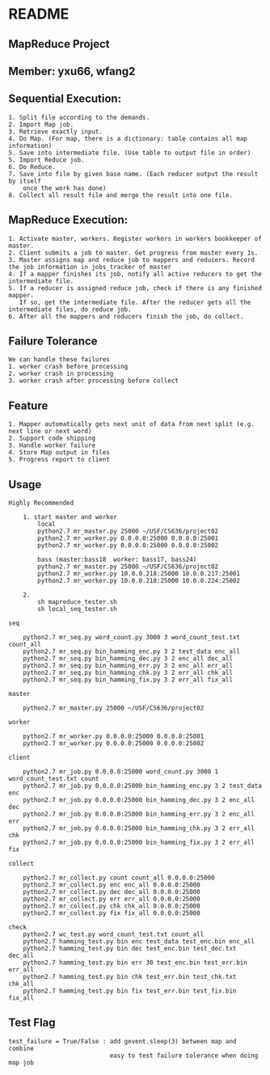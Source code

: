# README

## MapReduce Project
## Member: yxu66, wfang2

## Sequential Execution:
    1. Split file according to the demands.
    2. Import Map job.
    3. Retrieve exactly input.
    4. Do Map. (For map, there is a dictionary: table contains all map information)
    5. Save into intermediate file. (Use table to output file in order)
    5. Import Reduce job.
    6. Do Reduce.
    7. Save into file by given base name. (Each reducer output the result by itself
        once the work has done)
    8. Collect all result file and merge the result into one file.


## MapReduce Execution:
    1. Activate master, workers. Register workers in workers bookkeeper of master.
    2. Client submits a job to master. Get progress from master every 1s.
    3. Master assigns map and reduce job to mappers and reducers. Record the job information in jobs_tracker of master
    4. If a mapper finishes its job, notify all active reducers to get the intermediate file.
    5. If a reducer is assigned reduce job, check if there is any finished mapper.
       If so, get the intermediate file. After the reducer gets all the intermediate files, do reduce job.
    6. After all the mappers and reducers finish the job, do collect.
    
## Failure Tolerance
    We can handle these failures
    1. worker crash before processing
    2. worker crash in processing
    3. worker crash after processing before collect
    
## Feature
    1. Mapper automatically gets next unit of data from next split (e.g. next line or next word)
    2. Support code shipping 
    3. Handle worker failure
    4. Store Map output in files
    5. Progress report to client
    
## Usage
    Highly Recommended

        1. start master and worker
            local
            python2.7 mr_master.py 25000 ~/USF/CS636/project02
            python2.7 mr_worker.py 0.0.0.0:25000 0.0.0.0:25001
            python2.7 mr_worker.py 0.0.0.0:25000 0.0.0.0:25002
            
            bass (master:bass18  worker: bass17, bass24)
            python2.7 mr_master.py 25000 ~/USF/CS636/project02
            python2.7 mr_worker.py 10.0.0.218:25000 10.0.0.217:25001
            python2.7 mr_worker.py 10.0.0.218:25000 10.0.0.224:25002
            
        2.
            sh mapreduce_tester.sh
            sh local_seq_tester.sh

    seq
    
        python2.7 mr_seq.py word_count.py 3000 3 word_count_test.txt count_all
        python2.7 mr_seq.py bin_hamming_enc.py 3 2 test_data enc_all
        python2.7 mr_seq.py bin_hamming_dec.py 3 2 enc_all dec_all
        python2.7 mr_seq.py bin_hamming_err.py 3 2 enc_all err_all
        python2.7 mr_seq.py bin_hamming_chk.py 3 2 err_all chk_all
        python2.7 mr_seq.py bin_hamming_fix.py 3 2 err_all fix_all
    
    master
    
        python2.7 mr_master.py 25000 ~/USF/CS636/project02
    
    worker
    
        python2.7 mr_worker.py 0.0.0.0:25000 0.0.0.0:25001
        python2.7 mr_worker.py 0.0.0.0:25000 0.0.0.0:25002
    
    client
    
        python2.7 mr_job.py 0.0.0.0:25000 word_count.py 3000 1 word_count_test.txt count
        python2.7 mr_job.py 0.0.0.0:25000 bin_hamming_enc.py 3 2 test_data enc
        python2.7 mr_job.py 0.0.0.0:25000 bin_hamming_dec.py 3 2 enc_all dec
        python2.7 mr_job.py 0.0.0.0:25000 bin_hamming_err.py 3 2 enc_all err
        python2.7 mr_job.py 0.0.0.0:25000 bin_hamming_chk.py 3 2 err_all chk
        python2.7 mr_job.py 0.0.0.0:25000 bin_hamming_fix.py 3 2 err_all fix
    
    collect 
    
        python2.7 mr_collect.py count count_all 0.0.0.0:25000
        python2.7 mr_collect.py enc enc_all 0.0.0.0:25000
        python2.7 mr_collect.py dec dec_all 0.0.0.0:25000
        python2.7 mr_collect.py err err_all 0.0.0.0:25000
        python2.7 mr_collect.py chk chk_all 0.0.0.0:25000
        python2.7 mr_collect.py fix fix_all 0.0.0.0:25000
    
    check
        python2.7 wc_test.py word_count_test.txt count_all
        python2.7 hamming_test.py bin enc test_data test_enc.bin enc_all
        python2.7 hamming_test.py bin dec test_enc.bin test_dec.txt dec_all
        python2.7 hamming_test.py bin err 30 test_enc.bin test_err.bin err_all
        python2.7 hamming_test.py bin chk test_err.bin test_chk.txt chk_all
        python2.7 hamming_test.py bin fix test_err.bin test_fix.bin fix_all
    
## Test Flag
    test_failure = True/False : add gevent.sleep(3) between map and combine
                                easy to test failure tolerance when doing map job